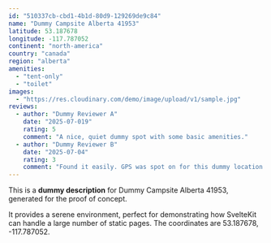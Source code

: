 ```yaml
---
id: "510337cb-cbd1-4b1d-80d9-129269de9c84"
name: "Dummy Campsite Alberta 41953"
latitude: 53.187678
longitude: -117.787052
continent: "north-america"
country: "canada"
region: "alberta"
amenities:
  - "tent-only"
  - "toilet"
images:
  - "https://res.cloudinary.com/demo/image/upload/v1/sample.jpg"
reviews:
  - author: "Dummy Reviewer A"
    date: "2025-07-019"
    rating: 5
    comment: "A nice, quiet dummy spot with some basic amenities."
  - author: "Dummy Reviewer B"
    date: "2025-07-04"
    rating: 3
    comment: "Found it easily. GPS was spot on for this dummy location."
---
```


This is a **dummy description** for Dummy Campsite Alberta 41953, generated for the proof of concept.

It provides a serene environment, perfect for demonstrating how SvelteKit can handle a large number of static pages. The coordinates are 53.187678, -117.787052.
